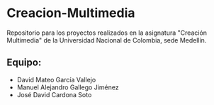 # Creacion-Multimedia

Repositorio para los proyectos realizados en la asignatura "Creación Multimedia" de la Universidad Nacional de Colombia, sede Medellín.

## Equipo:

- David Mateo García Vallejo
- Manuel Alejandro Gallego Jiménez
- José David Cardona Soto
